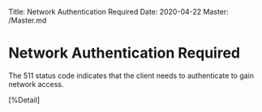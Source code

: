 Title: Network Authentication Required
Date: 2020-04-22
Master: /Master.md

Network Authentication Required
================================

The 511 status code indicates that the client needs to authenticate
to gain network access.

[%Detail]